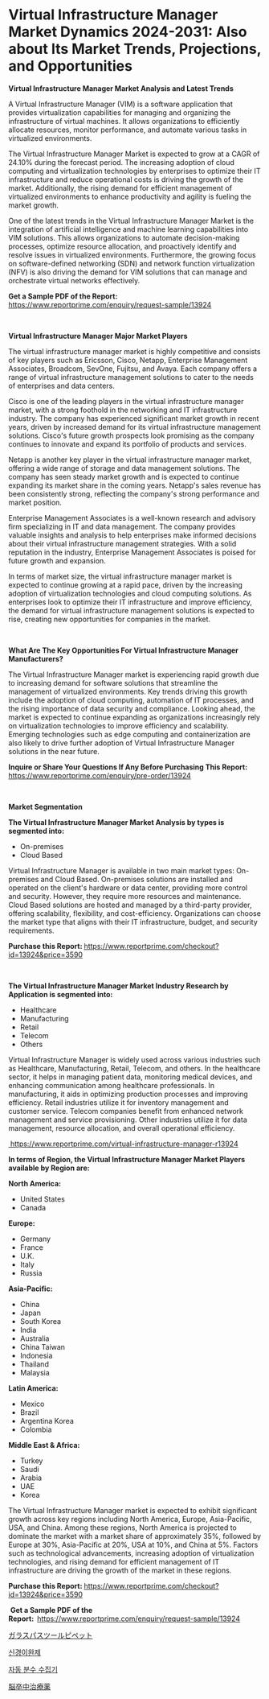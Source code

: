 <p><h1>Virtual Infrastructure Manager Market Dynamics 2024-2031: Also about Its Market Trends, Projections, and Opportunities</h1></p><p><strong>Virtual Infrastructure Manager Market Analysis and Latest Trends</strong></p>
<p><p>A Virtual Infrastructure Manager (VIM) is a software application that provides virtualization capabilities for managing and organizing the infrastructure of virtual machines. It allows organizations to efficiently allocate resources, monitor performance, and automate various tasks in virtualized environments.</p><p>The Virtual Infrastructure Manager Market is expected to grow at a CAGR of 24.10% during the forecast period. The increasing adoption of cloud computing and virtualization technologies by enterprises to optimize their IT infrastructure and reduce operational costs is driving the growth of the market. Additionally, the rising demand for efficient management of virtualized environments to enhance productivity and agility is fueling the market growth.</p><p>One of the latest trends in the Virtual Infrastructure Manager Market is the integration of artificial intelligence and machine learning capabilities into VIM solutions. This allows organizations to automate decision-making processes, optimize resource allocation, and proactively identify and resolve issues in virtualized environments. Furthermore, the growing focus on software-defined networking (SDN) and network function virtualization (NFV) is also driving the demand for VIM solutions that can manage and orchestrate virtual networks effectively.</p></p>
<p><strong>Get a Sample PDF of the Report:&nbsp;</strong> <a href="https://www.reportprime.com/enquiry/request-sample/13924">https://www.reportprime.com/enquiry/request-sample/13924</a></p>
<p>&nbsp;</p>
<p><strong>Virtual Infrastructure Manager Major Market Players</strong></p>
<p><p>The virtual infrastructure manager market is highly competitive and consists of key players such as Ericsson, Cisco, Netapp, Enterprise Management Associates, Broadcom, SevOne, Fujitsu, and Avaya. Each company offers a range of virtual infrastructure management solutions to cater to the needs of enterprises and data centers.</p><p>Cisco is one of the leading players in the virtual infrastructure manager market, with a strong foothold in the networking and IT infrastructure industry. The company has experienced significant market growth in recent years, driven by increased demand for its virtual infrastructure management solutions. Cisco's future growth prospects look promising as the company continues to innovate and expand its portfolio of products and services.</p><p>Netapp is another key player in the virtual infrastructure manager market, offering a wide range of storage and data management solutions. The company has seen steady market growth and is expected to continue expanding its market share in the coming years. Netapp's sales revenue has been consistently strong, reflecting the company's strong performance and market position.</p><p>Enterprise Management Associates is a well-known research and advisory firm specializing in IT and data management. The company provides valuable insights and analysis to help enterprises make informed decisions about their virtual infrastructure management strategies. With a solid reputation in the industry, Enterprise Management Associates is poised for future growth and expansion.</p><p>In terms of market size, the virtual infrastructure manager market is expected to continue growing at a rapid pace, driven by the increasing adoption of virtualization technologies and cloud computing solutions. As enterprises look to optimize their IT infrastructure and improve efficiency, the demand for virtual infrastructure management solutions is expected to rise, creating new opportunities for companies in the market.</p></p>
<p>&nbsp;</p>
<p><strong>What Are The Key Opportunities For Virtual Infrastructure Manager Manufacturers?</strong></p>
<p><p>The Virtual Infrastructure Manager market is experiencing rapid growth due to increasing demand for software solutions that streamline the management of virtualized environments. Key trends driving this growth include the adoption of cloud computing, automation of IT processes, and the rising importance of data security and compliance. Looking ahead, the market is expected to continue expanding as organizations increasingly rely on virtualization technologies to improve efficiency and scalability. Emerging technologies such as edge computing and containerization are also likely to drive further adoption of Virtual Infrastructure Manager solutions in the near future.</p></p>
<p><strong>Inquire or Share Your Questions If Any Before Purchasing This Report:</strong> <a href="https://www.reportprime.com/enquiry/pre-order/13924">https://www.reportprime.com/enquiry/pre-order/13924</a></p>
<p>&nbsp;</p>
<p><strong>Market Segmentation</strong></p>
<p><strong>The Virtual Infrastructure Manager Market Analysis by types is segmented into:</strong></p>
<p><ul><li>On-premises</li><li>Cloud Based</li></ul></p>
<p><p>Virtual Infrastructure Manager is available in two main market types: On-premises and Cloud Based. On-premises solutions are installed and operated on the client's hardware or data center, providing more control and security. However, they require more resources and maintenance. Cloud Based solutions are hosted and managed by a third-party provider, offering scalability, flexibility, and cost-efficiency. Organizations can choose the market type that aligns with their IT infrastructure, budget, and security requirements.</p></p>
<p><strong>Purchase this Report:&nbsp;</strong><a href="https://www.reportprime.com/checkout?id=13924&price=3590">https://www.reportprime.com/checkout?id=13924&price=3590</a></p>
<p>&nbsp;</p>
<p><strong>The Virtual Infrastructure Manager Market Industry Research by Application is segmented into:</strong></p>
<p><ul><li>Healthcare</li><li>Manufacturing</li><li>Retail</li><li>Telecom</li><li>Others</li></ul></p>
<p><p>Virtual Infrastructure Manager is widely used across various industries such as Healthcare, Manufacturing, Retail, Telecom, and others. In the healthcare sector, it helps in managing patient data, monitoring medical devices, and enhancing communication among healthcare professionals. In manufacturing, it aids in optimizing production processes and improving efficiency. Retail industries utilize it for inventory management and customer service. Telecom companies benefit from enhanced network management and service provisioning. Other industries utilize it for data management, resource allocation, and overall operational efficiency.</p></p>
<p><a href="https://www.reportprime.com/virtual-infrastructure-manager-r13924">&nbsp;https://www.reportprime.com/virtual-infrastructure-manager-r13924</a></p>
<p><strong>In terms of Region, the Virtual Infrastructure Manager Market Players available by Region are:</strong></p>
<p>
    <p> <strong> North America: </strong>
        <ul>
            <li>United States</li>
            <li>Canada</li>
        </ul>
        </p> 
    <p> <strong> Europe: </strong>
        <ul>
            <li>Germany</li>
            <li>France</li>
            <li>U.K.</li>
            <li>Italy</li>
            <li>Russia</li>
        </ul>
        </p> 
    <p> <strong> Asia-Pacific: </strong>
        <ul>
            <li>China</li>
            <li>Japan</li>
            <li>South Korea</li>
            <li>India</li>
            <li>Australia</li>
            <li>China Taiwan</li>
            <li>Indonesia</li>
            <li>Thailand</li>
            <li>Malaysia</li>
        </ul>
        </p> 
    <p> <strong> Latin America: </strong>
        <ul>
            <li>Mexico</li>
            <li>Brazil</li>
            <li>Argentina Korea</li>
            <li>Colombia</li>
        </ul>
        </p> 
    <p> <strong> Middle East & Africa: </strong>
        <ul>
            <li>Turkey</li>
            <li>Saudi</li>
            <li>Arabia</li>
            <li>UAE</li>
            <li>Korea</li>
        </ul>
    </p>
    </p>
<p><p>The Virtual Infrastructure Manager market is expected to exhibit significant growth across key regions including North America, Europe, Asia-Pacific, USA, and China. Among these regions, North America is projected to dominate the market with a market share of approximately 35%, followed by Europe at 30%, Asia-Pacific at 20%, USA at 10%, and China at 5%. Factors such as technological advancements, increasing adoption of virtualization technologies, and rising demand for efficient management of IT infrastructure are driving the growth of the market in these regions.</p></p>
<p><strong>Purchase this Report: </strong><a href="https://www.reportprime.com/checkout?id=13924&price=3590">https://www.reportprime.com/checkout?id=13924&price=3590</a></p>
<p>&nbsp;<strong>Get a Sample PDF of the Report:&nbsp;&nbsp;</strong><a href="https://www.reportprime.com/enquiry/request-sample/13924">https://www.reportprime.com/enquiry/request-sample/13924</a></p>
<p><strong></strong></p>
<p><p><a href="https://medium.com/@jonathanailey6577467/%E3%82%AC%E3%83%A9%E3%82%B9%E3%83%91%E3%82%B9%E3%83%84%E3%83%BC%E3%83%AB%E3%83%94%E3%83%9A%E3%83%83%E3%83%88%E5%B8%82%E5%A0%B4-%E3%82%BF%E3%82%A4%E3%83%97-%E3%82%A2%E3%83%97%E3%83%AA%E3%82%B1%E3%83%BC%E3%82%B7%E3%83%A7%E3%83%B3-%E5%9C%B0%E7%90%86%E3%81%AB%E3%82%88%E3%82%8B%E5%8C%85%E6%8B%AC%E7%9A%84%E8%A9%95%E4%BE%A1-b5417072cd96">ガラスパスツールピペット</a></p><p><a href="https://medium.com/@darrellacocha676/%EC%8B%A0%EA%B2%BD-%EC%95%BD-%EC%8B%9C%EC%9E%A5-%EA%B2%BD%EC%9F%81-%EB%B6%84%EC%84%9D-%EC%8B%9C%EC%9E%A5-%EB%8F%99%ED%96%A5-%EB%B0%8F-2031%EB%85%84%EA%B9%8C%EC%A7%80%EC%9D%98-%EC%A0%84%EB%A7%9D-ad20666d1da4">신경이완제</a></p><p><a href="https://medium.com/@llanajer/%EC%9E%90%EB%8F%99-%EB%B6%84%EC%88%98-%EC%88%98%EC%A7%91%EA%B8%B0-%EC%8B%9C%EC%9E%A5-%EA%B7%9C%EB%AA%A8-%EC%8B%9C%EC%9E%A5-%EC%A0%84%EB%A7%9D-%EB%B0%8F-%EC%8B%9C%EC%9E%A5-%EC%98%88%EC%B8%A1-2024%EB%85%84%EB%B6%80%ED%84%B0-2031%EB%85%84-6739fdc9657d">자동 분수 수집기</a></p><p><a href="https://medium.com/@edwards13jessica/%E8%84%B3%E5%8D%92%E4%B8%AD%E6%B2%BB%E7%99%82%E8%96%AC%E5%B8%82%E5%A0%B4%E3%81%AE%E3%83%A1%E3%83%88%E3%83%AA%E3%82%AF%E3%82%B9%E3%81%AE%E3%83%87%E3%82%B3%E3%83%BC%E3%83%87%E3%82%A3%E3%83%B3%E3%82%B0-%E5%B8%82%E5%A0%B4%E3%82%B7%E3%82%A7%E3%82%A2-%E3%83%88%E3%83%AC%E3%83%B3%E3%83%89-%E6%88%90%E9%95%B7%E3%83%91%E3%82%BF%E3%83%BC%E3%83%B3-2794668e4523">脳卒中治療薬</a></p></p>